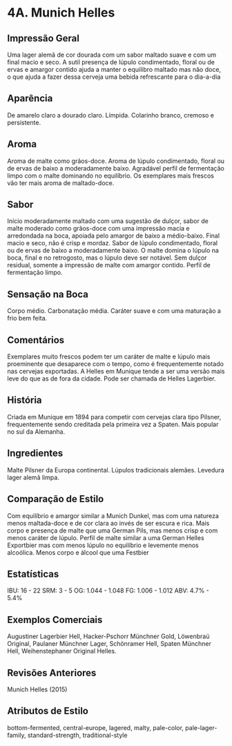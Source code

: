 # 4A. Munich Helles

## Impressão Geral

Uma lager alemã de cor dourada com um sabor maltado suave e com um final macio e seco. A sutil presença de lúpulo condimentado, floral ou de ervas e amargor contido ajuda a manter o equilibro maltado mas não doce, o que ajuda a fazer dessa cerveja uma bebida refrescante para o dia-a-dia

## Aparência

De amarelo claro a dourado claro. Límpida. Colarinho branco, cremoso e persistente.

## Aroma

Aroma de malte como grãos-doce. Aroma de lúpulo condimentado, floral ou de ervas de baixo a moderadamente baixo. Agradável perfil de fermentação limpo com o malte dominando no equilíbrio. Os exemplares mais frescos vão ter mais aroma de maltado-doce.

## Sabor

Início moderadamente maltado com uma sugestão de dulçor, sabor de malte moderado como grãos-doce com uma impressão macia e arredondada na boca, apoiada pelo amargor de baixo a médio-baixo. Final macio e seco, não é crisp e mordaz. Sabor de lúpulo condimentado, floral ou de ervas de baixo a moderadamente baixo. O malte domina o lúpulo na boca, final e no retrogosto, mas o lúpulo deve ser notável. Sem dulçor residual, somente a impressão de malte com amargor contido. Perfil de fermentação limpo.

## Sensação na Boca

Corpo médio. Carbonatação média. Caráter suave e com uma maturação a frio bem feita.

## Comentários

Exemplares muito frescos podem ter um caráter de malte e lúpulo mais proeminente que desaparece com o tempo, como é frequentemente notado nas cervejas exportadas. A Helles em Munique tende a ser uma versão mais leve do que as de fora da cidade. Pode ser chamada de Helles Lagerbier.

## História

Criada em Munique em 1894 para competir com cervejas clara tipo Pilsner, frequentemente sendo creditada pela primeira vez a Spaten. Mais popular no sul da Alemanha.

## Ingredientes

Malte Pilsner da Europa continental. Lúpulos tradicionais alemães. Levedura lager alemã limpa.

## Comparação de Estilo

Com equilíbrio e amargor similar a Munich Dunkel, mas com uma natureza menos maltada-doce e de cor clara ao invés de ser escura e rica. Mais corpo e presença de malte que uma German Pils, mas menos crisp e com menos caráter de lúpulo. Perfil de malte similar a uma German Helles Exportbier mas com menos lúpulo no equilíbrio e levemente menos alcoólica. Menos corpo e álcool que uma Festbier

## Estatísticas

IBU: 16 - 22 SRM: 3 - 5 OG: 1.044 - 1.048 FG: 1.006 - 1.012 ABV: 4.7% - 5.4%

## Exemplos Comerciais

Augustiner Lagerbier Hell, Hacker-Pschorr Münchner Gold, Löwenbraü Original, Paulaner Münchner Lager, Schönramer Hell, Spaten Münchner Hell, Weihenstephaner Original Helles.

## Revisões Anteriores

Munich Helles (2015)

## Atributos de Estilo

bottom-fermented, central-europe, lagered, malty, pale-color, pale-lager-family, standard-strength, traditional-style

